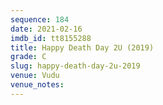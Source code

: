 ```yaml
---
sequence: 184
date: 2021-02-16
imdb_id: tt8155288
title: Happy Death Day 2U (2019)
grade: C
slug: happy-death-day-2u-2019
venue: Vudu
venue_notes:
---
```


